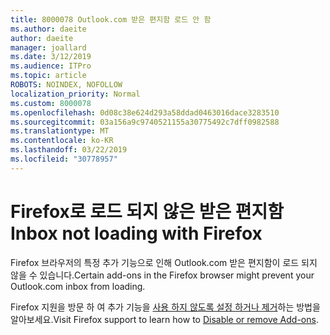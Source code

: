```yaml
---
title: 8000078 Outlook.com 받은 편지함 로드 안 함
ms.author: daeite
author: daeite
manager: joallard
ms.date: 3/12/2019
ms.audience: ITPro
ms.topic: article
ROBOTS: NOINDEX, NOFOLLOW
localization_priority: Normal
ms.custom: 8000078
ms.openlocfilehash: 0d08c38e624d293a58ddad0463016dace3283510
ms.sourcegitcommit: 03a156a9c9740521155a30775492c7dff0982588
ms.translationtype: MT
ms.contentlocale: ko-KR
ms.lasthandoff: 03/22/2019
ms.locfileid: "30778957"
---
```

# <a name="inbox-not-loading-with-firefox"></a><span data-ttu-id="42e98-102">Firefox로 로드 되지 않은 받은 편지함</span><span class="sxs-lookup"><span data-stu-id="42e98-102">Inbox not loading with Firefox</span></span>

<span data-ttu-id="42e98-103">Firefox 브라우저의 특정 추가 기능으로 인해 Outlook.com 받은 편지함이 로드 되지 않을 수 있습니다.</span><span class="sxs-lookup"><span data-stu-id="42e98-103">Certain add-ons in the Firefox browser might prevent your Outlook.com inbox from loading.</span></span>
  
<span data-ttu-id="42e98-104">Firefox 지원을 방문 하 여 추가 기능을 [사용 하지 않도록 설정 하거나 제거](https://support.mozilla.org/kb/disable-or-remove-add-ons)하는 방법을 알아보세요.</span><span class="sxs-lookup"><span data-stu-id="42e98-104">Visit Firefox support to learn how to [Disable or remove Add-ons](https://support.mozilla.org/kb/disable-or-remove-add-ons).</span></span>

